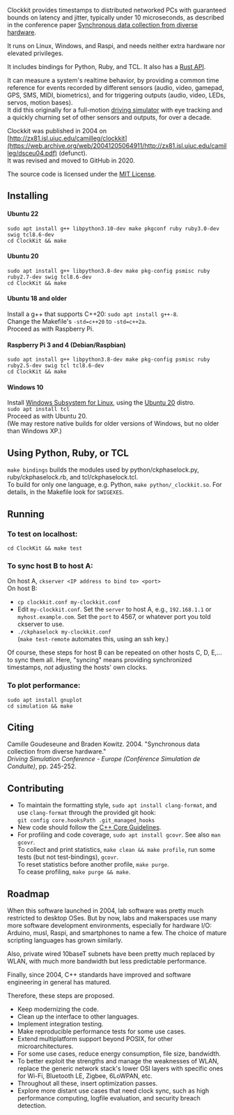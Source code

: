 Clockkit provides timestamps to distributed networked PCs
with guaranteed bounds on latency and jitter, typically under 10 microseconds,
as described in the conference paper [Synchronous data collection from diverse hardware](dsceu04.pdf).

It runs on Linux, Windows, and Raspi,
and needs neither extra hardware nor elevated privileges.

It includes bindings for Python, Ruby, and TCL.  It also has a
[Rust API](https://github.com/Infrasonics/rust-clockkit).

It can measure a system's realtime behavior,
by providing a common time reference for events recorded by different sensors
(audio, video, gamepad, GPS, SMS, MIDI, biometrics),
and for triggering outputs (audio, video, LEDs, servos, motion bases).  
It did this originally for a full-motion [driving simulator](https://web.archive.org/web/20170517201424/http://www.isl.uiuc.edu/Labs/Driving%20Simulator/Driving%20Simulator.html) with eye tracking and a
quickly churning set of other sensors and outputs, for over a decade.

Clockkit was published in 2004 on [http://zx81.isl.uiuc.edu/camilleg/clockkit](https://web.archive.org/web/20041205064911/http://zx81.isl.uiuc.edu/camilleg/dsceu04.pdf) (defunct).  
It was revised and moved to GitHub in 2020.

The source code is licensed under the [MIT License](https://mit-license.org/).

## Installing

<!-- The package ruby is needed for `make test`, not just for `make bindings`. -->
#### Ubuntu 22
`sudo apt install g++ libpython3.10-dev make pkgconf ruby ruby3.0-dev swig tcl8.6-dev`  
`cd ClockKit && make`

#### Ubuntu 20
`sudo apt install g++ libpython3.8-dev make pkg-config psmisc ruby ruby2.7-dev swig tcl8.6-dev`  
`cd ClockKit && make`

#### Ubuntu 18 and older
Install a g++ that supports C++20: `sudo apt install g++-8`.  
Change the Makefile's `-std=c++20` to `-std=c++2a`.  
Proceed as with Raspberry Pi.

#### Raspberry Pi 3 and 4 (Debian/Raspbian)
`sudo apt install g++ libpython3.8-dev make pkg-config psmisc ruby ruby2.5-dev swig tcl tcl8.6-dev`  
`cd ClockKit && make`

#### Windows 10
Install [Windows Subsystem for Linux](https://docs.microsoft.com/en-us/windows/wsl/install-win10), using the [Ubuntu 20](https://www.microsoft.com/store/apps/9n6svws3rx71) distro.  
`sudo apt install tcl`  
Proceed as with Ubuntu 20.  
(We may restore native builds for older versions of Windows, but no older than Windows XP.)

## Using Python, Ruby, or TCL
`make bindings` builds the modules used by python/ckphaselock.py, ruby/ckphaselock.rb, and tcl/ckphaselock.tcl.  
To build for only one language, e.g. Python, `make python/_clockkit.so`.  For details, in the Makefile look for `SWIGEXES`.

## Running

### To test on localhost:
`cd ClockKit && make test`

### To sync host B to host A:
On host A, `ckserver <IP address to bind to> <port>`  
On host B:  
- `cp clockkit.conf my-clockkit.conf`
- Edit `my-clockkit.conf`.  Set the `server` to host A, e.g., `192.168.1.1` or `myhost.example.com`.  Set the `port` to 4567, or whatever port you told ckserver to use.  
- `./ckphaselock my-clockkit.conf`  
(`make test-remote` automates this, using an ssh key.)

Of course, these steps for host B can be repeated on other hosts C, D, E,... to sync them all.
Here, "syncing" means providing synchronized timestamps, *not* adjusting the hosts' own clocks.

### To plot performance:
`sudo apt install gnuplot`  
`cd simulation && make`

## Citing
Camille Goudeseune and Braden Kowitz.  2004.  "Synchronous data collection from diverse hardware."  
*Driving Simulation Conference - Europe (Conférence Simulation de Conduite)*, pp. 245-252. 

## Contributing

- To maintain the formatting style, `sudo apt install clang-format`, and use `clang-format` through the provided git hook:  
  `git config core.hooksPath .git_managed_hooks`
- New code should follow the [C++ Core Guidelines](https://github.com/isocpp/CppCoreGuidelines/blob/master/CppCoreGuidelines.md#c-core-guidelines).
- For profiling and code coverage, `sudo apt install gcovr`.  See also `man gcovr`.  
  To collect and print statistics, `make clean && make profile`, run some tests (but not test-bindings), `gcovr`.  
  To reset statistics before another profile, `make purge`.  
  To cease profiling, `make purge && make`.

## Roadmap
When this software launched in 2004, lab software was pretty much restricted to
desktop OSes.  But by now, labs and makerspaces use many more software
development environments, especially for hardware I/O:
Arduino, musl, Raspi, and smartphones to name a few.
The choice of mature scripting languages has grown similarly.

Also, private wired 10baseT subnets have been pretty much replaced by WLAN,
with much more bandwidth but less predictable performance.

Finally, since 2004, C++ standards have improved
and software engineering in general has matured.

Therefore, these steps are proposed.

- Keep modernizing the code.
- Clean up the interface to other languages.
- Implement integration testing.
- Make reproducible performance tests for some use cases.
- Extend multiplatform support beyond POSIX, for other microarchitectures.
- For some use cases, reduce energy consumption, file size, bandwidth.
- To better exploit the strengths and manage the weaknesses of WLAN,
replace the generic network stack's lower OSI layers with
specific ones for Wi-Fi, Bluetooth LE, Zigbee, 6LoWPAN, etc.
- Throughout all these, insert optimization passes.
- Explore more distant use cases that need clock sync, such as
high performance computing, logfile evaluation, and security breach detection.
